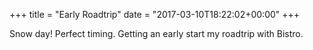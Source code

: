 +++
title = "Early Roadtrip"
date = "2017-03-10T18:22:02+00:00"
+++

Snow day! Perfect timing. Getting an early start my roadtrip with Bistro.
			